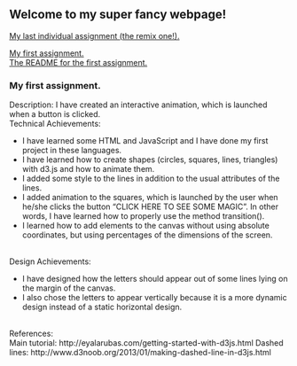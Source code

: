 ## Welcome to my super fancy webpage!

<a href="remix/index.html">My last individual assignment (the remix one!).</a>


<a href="01-ghd3/index.html">My first assignment.</a>
<br>
<a href="01-ghd3/README.pdf">The README for the first assignment.</a>
### My first assignment.

Description: I have created an interactive animation, which is launched when a button is clicked.
<br>
Technical Achievements:
<ul>
  <li>I have learned some HTML and JavaScript and I have done my first project in these languages.</li>
  <li>I have learned how to create shapes (circles, squares, lines, triangles) with d3.js and how to animate them.</li>
  <li>I added some style to the lines in addition to the usual attributes of the lines.</li>
  <li>I added animation to the squares, which is launched by the user when he/she clicks the button “CLICK HERE TO SEE SOME MAGIC”. In other words, I have learned how to properly use the method transition().</li>
  <li>I learned how to add elements to the canvas without using absolute coordinates, but using percentages of the dimensions of the screen.</li>
</ul>

<br>
Design Achievements:
<ul>
  <li>I have designed how the letters should appear out of some lines lying on the margin of the canvas.</li>
  <li>I also chose the letters to appear vertically because it is a more dynamic design instead of a static horizontal design.</li>
</ul>
<br>
References:
<br>
Main tutorial: http://eyalarubas.com/getting-started-with-d3js.html
Dashed lines: http://www.d3noob.org/2013/01/making-dashed-line-in-d3js.html
